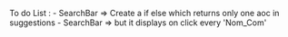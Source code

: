 To do List :
    - SearchBar => Create a if else which returns only one aoc in suggestions
    - SearchBar => but it displays on click every 'Nom_Com'


